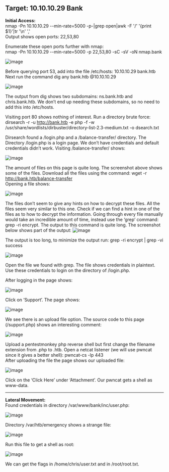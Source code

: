 <h2>Target:  10.10.10.29    Bank</h2>

<b>Initial Access:</b><br>
nmap -Pn 10.10.10.29 --min-rate=5000 -p-|grep open|awk -F '/' '{print $1}'|tr '\n' ',' <br>
Output shows open ports: 22,53,80

Enumerate these open ports further with nmap: <br>
nmap -Pn 10.10.10.29 --min-rate=5000 -p 22,53,80 -sC -sV -oN nmap.bank 

![image](https://user-images.githubusercontent.com/93153300/206328930-1516e182-1b4f-433a-a2e1-3430214dc28b.png)

Before querying port 53, add into the file /etc/hosts: 10.10.10.29  bank.htb <br>
Next run the command dig any bank.htb @10.10.10.29 <br>

![image](https://user-images.githubusercontent.com/93153300/206328940-c41e5500-ce5e-4fe3-aa36-a0d79e2dbccc.png)
 
The output from dig shows two subdomains: ns.bank.htb and chris.bank.htb.  We don’t end up needing these subdomains, so no need to add this into /etc/hosts. 

Visiting port 80 shows nothing of interest.  Run a directory brute force: dirsearch -r -u http://bank.htb -e php -f -w /usr/share/wordlists/dirbuster/directory-list-2.3-medium.txt -o dsearch.txt

Dirsearch found a /login.php and a /balance-transfer/ directory.   The Directory /login.php is a login page.  We don’t have credentials and default credentials didn’t work.  Visiting /balance-transfer/ shows: 

![image](https://user-images.githubusercontent.com/93153300/206328965-06dc261f-4771-41cf-80fb-65126224369b.png)
 
The amount of files on this page is quite long.  The screenshot above shows some of the files.  Download all the files using the command: wget -r http://bank.htb/balance-transfer <br>
Opening a file shows: 
 
![image](https://user-images.githubusercontent.com/93153300/206328985-7154abdb-e801-4337-80f6-4aeb98da2397.png)
 
The files don’t seem to give any hints on how to decrypt these files.  All the files seem very similar to this one.  Check if we can find a hint in one of the files as to how to decrypt the information.  Going through every file manually would take an incredible amount of time, instead use the ‘grep’ command: grep -ri encrypt.  The output to this command is quite long.  The screenshot below shows part of the output: 
![image](https://user-images.githubusercontent.com/93153300/206329146-f430ab91-a559-40fc-8080-59a8ca83837e.png)

The output is too long, to minimize the output run: grep -ri encrypt | grep -vi success
 
![image](https://user-images.githubusercontent.com/93153300/206329172-8a97b0ff-3704-4a2e-9fd8-2a2906c08e86.png)

Open the file we found with grep.  The file shows credentials in plaintext.  Use these credentials to login on the directory of /login.php.

After logging in the page shows:

![image](https://user-images.githubusercontent.com/93153300/206329186-a90fef63-589d-43fb-9c79-d866d6b68206.png)

Click on ‘Support’.  The page shows:

![image](https://user-images.githubusercontent.com/93153300/206329208-e6f1193a-63ce-4fb8-b92a-0cde2d66bb63.png)
 
We see there is an upload file option.  The source code to this page (/support.php) shows an interesting comment:
 
![image](https://user-images.githubusercontent.com/93153300/206329222-9a5f8f7f-066c-4350-898b-ec56cdca747e.png)

Upload a pentestmonkey php reverse shell but first change the filename extension from .php to .htb.  Open a netcat listener (we will use pwncat since it gives a better shell): pwncat-cs -lp 443 <br>
After uploading the file the page shows our uploaded file:
 
![image](https://user-images.githubusercontent.com/93153300/206329243-986d1bb4-ffe1-45af-b9d5-fcfdb6f0d40a.png)
  
Click on the ‘Click Here’ under ‘Attachment’.  Our pwncat gets a shell as www-data.
_________________________________________________________________________
<b>Lateral Movement:</b><br>
Found credentials in directory /var/www/bank/inc/user.php: 
 
![image](https://user-images.githubusercontent.com/93153300/206329259-fbf52ea3-1749-4f94-92a8-eec569bf6b67.png)
 
Directory /var/htb/emergency shows a strange file: 
 
![image](https://user-images.githubusercontent.com/93153300/206329276-990b2fda-de63-4954-83e8-133aef7d98fd.png)
 
Run this file to get a shell as root:
 
![image](https://user-images.githubusercontent.com/93153300/206329296-66c97977-c18b-4164-a07a-d253ab07166a.png)

We can get the flags in /home/chris/user.txt and in /root/root.txt. 

